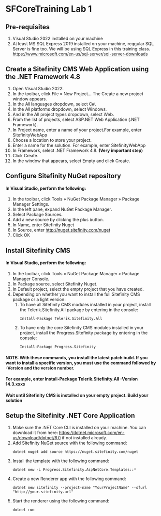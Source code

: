 # SFCoreTraining Lab 1

## Pre-requisites
1. Visual Studio 2022 installed on your machine
2. At least MS SQL Express 2019 installed on your machine, reqgular SQL Server is fine too. We will be using SQL Express in this training class. https://www.microsoft.com/en-us/sql-server/sql-server-downloads

## Create a Sitefinity CMS Web Application using the .NET Framework 4.8

1. Open Visual Studio 2022.
2. In the toolbar, click File » New Project… The Create a new project window appears.
3. In the All languages dropdown, select C#.
4. In the All platforms dropdown, select Windows.
5. And in the All project types dropdown, select Web.
6. From the list of projects, select ASP.NET Web Application (.NET Framework).
7. In Project name, enter a name of your project.For example, enter SitefinityWebApp
8. Choose a location to store your project.
9. Enter a name for the solution. For example, enter SitefinityWebApp
10. In Framework, select .NET Framework 4.8. **(Very important step)**
11. Click Create.
12. In the window that appears, select Empty and click Create.


## Configure Sitefinity NuGet repository
####  In Visual Studio, perform the following:
1. In the toolbar, click Tools » NuGet Package Manager » Package Manager Settings.
2. In the left pane, expand NuGet Package Manager.
3. Select Package Sources.
4. Add a new source by clicking the plus button.
5. In Name, enter Sitefinity Nuget
6. In Source, enter http://nuget.sitefinity.com/nuget
7. Click OK

## Install Sitefinity CMS
#### In Visual Studio, perform the following:

1. In the toolbar, click Tools » NuGet Package Manager » Package Manager Console.
2. In Package source, select Sitefinity Nuget.
3. In Default project, select the empty project that you have created.
4. Depending on whether you want to install the full Sitefinity CMS package or a light version:
    1. To have all Sitefinity CMS modules installed in your project, install the Telerik.Sitefinity.All package by entering in the console: 
        ```
        Install-Package Telerik.Sitefinity.All
        ```
    1. To have only the core Sitefinity CMS modules installed in your project, install the Progress.Sitefinity package by entering in the console: 
        ```
        Install-Package Progress.Sitefinity
        ```
#### NOTE: With these commands, you install the latest patch build. If you want to install a specific version, you must use the command followed by -Version and the version number.
#### For example, enter Install-Package Telerik.Sitefinity.All -Version 14.3.xxxx

#### Wait until Sitefinity CMS is installed on your empty project. Build your solution

## Setup the Sitefinity .NET Core Application

1. Make sure the .NET Core CLI is installed on your machine. You can download it from here: https://dotnet.microsoft.com/en-us/download/dotnet/6.0 if not installed already.
2. Add Sitefinity NuGet source with the following command: 
   ```
   dotnet nuget add source https://nuget.sitefinity.com/nuget
   ```
3. Install the template with the following command:
   ```
   dotnet new -i Progress.Sitefinity.AspNetCore.Templates::*
   ```
4. Create a new Renderer app with the following command:
    ```
    dotnet new sitefinity --project-name "YourProjectName" --sfurl "http://your.sitefinity.url"
    ```
5. Start the renderer using the following command:
    ```
    dotnet run
    ```